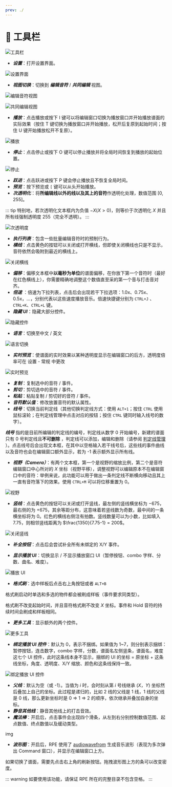 ```yaml
---
prev: ./
---
```


# 🌟 工具栏

![工具栏](/assets/imgs/contents/工具栏.avif)

- ***设置***：打开设置界面。

![设置界面](/assets/imgs/contents/设置界面.avif)

- ***视图切换***：切换到 ***编辑音符*** / ***共同编辑*** 视图。

![编辑音符视图](/assets/imgs/contents/编辑音符视图.avif)

![共同编辑视图](/assets/imgs/contents/共同编辑视图.avif)

- ***播放***：点击播放或按下 I 键可以将编辑窗口切换为播放窗口并开始播放谱面的实际效果（按住 T 键切换为播放窗口并开始播放，松开后复原到起始时间；按住
  U 键开始播放松开不复原）。

![播放](/assets/imgs/contents/播放.avif)

- ***停止***：点击停止或按下 O 键可以停止播放并将全局时间恢复到播放的起始位置。

![停止](/assets/imgs/contents/停止.avif)

- ***跃进***：点击跃进或按下 P 键会停止播放且不恢复全局时间。
- ***预览***：按下预览或 `[` 键可以从头开始播放。
- ***次透明化***：将**所编辑线以外的线以及其上的音符**作透明化处理，数值范围 $[0,255]$。

::: tip
特别地，若次透明化文本框内为负值 $-X(X>0)$，则等价于次透明化 $X$ 并且所有线强制透明度 $255$（完全不透明）。
:::

![次透明度](/assets/imgs/contents/次透明度.avif)

- ***执行列表***：包含一些批量编辑音符时的预制行为。
- ***横线***：点击黄色的按钮可以关闭或打开横线，但即使关闭横线也只是不显示，音符依然会吸附到最近的横线上。

![关闭横线](/assets/imgs/contents/关闭横线.avif)

- ***偏移***：偏移文本框中**以毫秒为单位**的谱面偏移，在你放下第一个音符时（最好在红色横线上），你需要精确地调整这个数值直至采的第一个音与打击音对齐。
- ***倍速***
  ：倍速为下拉列表，点击后会出现若干下拉选项：1.0x、0.75x、0.5x，...，分别代表以这些速度播放音乐。倍速快捷键分别为 `CTRL+J`
  、`CTRL+K`、`CTRL+L` 键。
- ***隐藏 UI***：隐藏大部分控件。

![隐藏控件](/assets/imgs/contents/隐藏控件.avif)

- ***语言***：切换至中文 / 英文

![语言切换](/assets/imgs/contents/语言切换.avif)

- ***实时预览***：使谱面的实时效果以某种透明度显示在编辑窗口的后方，透明度倍率可在 设置 - 常规 中更改

![实时预览](/assets/imgs/contents/实时预览.avif)

- ***复制***：复制选中的音符 / 事件。
- ***剪切***：剪切选中的音符 / 事件。
- ***粘贴***：粘贴复制 / 剪切好的音符 / 事件。
- ***音符默认值***：修改放置音符的默认属性。
- ***线号***：切换当前判定线（其他切换判定线方式：使用 `ALT+1`；按住 `CTRL`
  使用鼠标滚轮；在判定线管理中点击对应的按钮；按住 `CTRL` 键同时输入线号的数字）。

***线号*** 指的是目前所编辑的判定线的编号，判定线从数字 0 开始编号，新建的谱面只有 0 号判定线且**不可删除**
，判定线可以添加，编辑和删除（请参阅 [判定线管理](../charting/line-management.md)
）。点击线号后会出现文本框，在其中以空格输入若干线号后，这些线的事件曲线以及音符也会在编辑窗口额外显示，若为 -1 表示额外显示所有线。

- ***视野（Camera）***：有两个文本框，第一个是视野的缩放比例，第二个是音符编辑窗口中心所对的 $X$
  坐标（视野平移），调整视野可以编辑原本不在编辑窗口中的音符：举例来说，此功能可以用于做出一条判定线不断横向移动且其上一直有音符落下的效果。使用 `CTRL+M`
  可以将位移重置为 $0$。

![视野](/assets/imgs/contents/视野.avif)

- ***竖线***：点击黄色的按钮可以关闭或打开竖线，最左侧的竖线横坐标为 $-675$，最右侧的为
  $+675$，其余等距分布，这意味着若竖线数为奇数，最中间的一条横坐标将为 $0$。红色的横线右侧注有拍数。竖线数量可以为小数，比如填入
  7.75，则相邻竖线距离为 $\frac{1350}{7.75-1} = 200$。

![关闭竖线](/assets/imgs/contents/关闭竖线.avif)

- ***补全按钮***：点击后会尝试补全所有未绑定的 X/Y 事件。

- ***显示播放 UI***：切换显示 / 不显示播放窗口 UI（暂停按钮、combo 字样、分数、曲名、难度）。

![播放 UI](/assets/imgs/contents/播放UI.avif)

- ***格式刷***：选中样板后点击右上角按钮或者 `ALT+B`

格式刷启动时单选和多选的物件都会被刷成样板（事件要求同类型）。

格式刷不改变起始时间，并且音符格式刷不改变 $X$ 坐标。事件和 Hold 音符的持续时间会刷成和样板相同。

- ***更多工具***：显示额外的两个控件。

![更多工具](/assets/imgs/contents/更多工具.avif)

- ***绑定播放 UI 控件***：默认为 0，表示不捆绑。如果值为 1~7，则分别表示捆绑：暂停按钮，连击数字，combo 字样，分数，谱面名左侧竖条，谱面名，难度这七个
  UI 控件，此时这条线本身不显示，捆绑的 UI 的坐标 $=$ 原坐标 $+$ 这条线坐标，角度、透明度、X/Y 缩放、颜色和这条线保持一致。

![绑定播放 UI 控件](/assets/imgs/contents/绑定播放UI控件.avif)

- ***父线***：默认为空（或 -1）。当值为 $i$ 时，会时刻从第 $i$ 号线继承 $(X，Y)$ 坐标然后叠加上自己的坐标。此过程是递归的，比如
  2 线的父线是 1 线，1 线的父线是 0 线，那么更新坐标时是 0 => 1 => 2 的顺序，依次继承并叠加自身的坐标。
- ***静音其他线***：静音其他线上的打击音效。
- ***魔法棒***：开启后，点击事件会出现四个滑条，从左到右分别控制数值范围、起点数值、终点数值以及缓动类型。

img

- ***波形图***：开启后，RPE 使用了 [audiowavefrom](https://github.com/bbc/audiowaveform) 生成音乐波形（表现为多次弹出
  Command 窗口），并显示在编辑窗口上方。

如果切换了谱面，需要先点击右上角的刷新按钮。拖拽波形图上方的条可以改变密度。

::: warning
如要使用该功能，请保证 RPE 所在的完整目录不包含空格。
:::